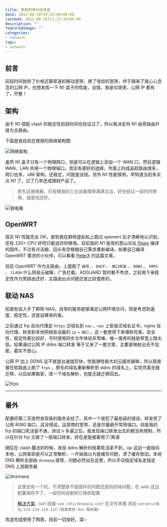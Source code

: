 ```yaml
---
title: 家庭网络升级改造
date: 2022-06-20T20:25:00+08:00
lastmod: 2022-08-15T11:12:18+08:00
description: ""
featuredImage: ""
categories:
- network
tags:
- network
---
```


## 前言

前段时间抛弃了价格还算厚道的移动宽带，换了电信的宽带，终于搞来了我心心念念的公网 IP。也想发挥一下 N1 盒子的性能，没错，我是垃圾佬，公网 IP 都有了，开整！  

## 架构

由于 N1 搭配 clash 的稳定性前段时间也验证过了，所以我决定将 N1 由旁路由升级为主路由。  

下面是我目前在使用的网络架构图

![网络架构](https://cdn.zggsong.cn/2022/06/20/1.png!webp)

虽然 N1 盒子只有一个物理网口，但是可以在逻辑上添加一个 WAN 口，然后逻辑 WAN、LAN 共用一个物理端口。其实有更好的选择，市面上的成品软路由很多，网口也多，x86 架构，还稳定，问就是没钱。另外 N1 性能够用，早知道当初多买点 N1 了，过了几年还成理财产品了。

> 房东这弱电箱，已经被我的三台设备撑得满满当当，好在经过一段时间使用，温度也还好。

![弱电箱](https://cdn.zggsong.cn/2023/03/29/d077ad8abe63a.png)

## OpenWRT

其实 N1 性能完全 OK，直到我在群晖虚拟机上跑过 openwrt 后才清晰地认识到，还有 220+ CPU 好吧只能说将将够用。目前我的 N1 是用的恩山论坛 [flippy](https://www.right.com.cn/forum/space-uid-285101.html) 编译的固件，不过有点洁癖，回头有空根据自己需求重新编译。如果自己编译 OpenWRT 需求的小伙伴，可以看看 [PeterX](https://p3terx.com/archives/build-openwrt-with-github-actions.html) 的这篇文章。

目前 OpenWRT 作为主路由，上面跑了 `拨号` 、 `DHCP` 、 `端口转发` 、 `DDNS` 、 `FRPS` 、 `CLASH` 什么网易云破解，广告拦截，ADGUARD 暂时都不考虑，之前用下来稳定性作为旁路由还好，主路由出点问题还是比较蛋疼的。

## 联动 NAS

前面有说入手了群晖 NAS，自带的服务能够满足公网环境访问，但是考虑到速度，稳定性，还是自建来的香。  

之前通过 frp 反向代理走 `https` 泛域名到 `nas` ，`nas` 上安装泛域名证书，nginx 反向代理，转发到本地网络各设备的 `ip`  + `端口` ，这一套使用下来堪称完美，安全性，稳定性都比较好，平时使用同步文件体验非常棒，唯一蛋疼的就是带宽上限太低。如果通过公网 IP ddns 端口转发 等于又来了一套方案，主要是映射出去不加密，着实不放心。

公网 IP 加上 DDNS 这不就是台速度巨快，性能弹性极大的云服务器嘛，所以我直接在软路由上跑了 `frps` ，原先的域名重新解析到 ddns 的域名上，实现完美无缝迁移，以后如果搬家，改一下域名解析，也能无缝迁移回去。  

![frps](https://cdn.zggsong.cn/2022/06/20/2.png!webp)

---

## 番外

配置好第二天突然发现我的服务全挂了。其中一个是犯了最低级的错误，转发用了公网 8080 端口，这没得说，运营商的宽带，还是尽量避开常用端口。但是我的 frp 的端口死活是不通，测试 n 多遍之后，我发现端口转发出去的都没有限制，所以在针对 frp 又做了一层端口转发，好在是能接着用了/离谱

随后在 clash 魔法的时候，发现 ddns 解析的结果死活拿不到，op 这边一直指向本地，公网查却是可以正常解析，一开始我以为是缓存问题，清了缓存依旧。本地 DNS 解析全部由 `dnsmasq` 接管，问题必然出在这里，所以手动指定域名走指定 DNS 上游服务器  

![dnsmasq](https://cdn.zggsong.cn/2022/06/20/574753c8dba55.png!webp)

> 这里还有一个坑，不清楚是不是固件的问题还是别的啥问题，在 web 这边配置保存不了，一段时间会删除已保存配置
>
> [解决方案](https://github.com/coolsnowwolf/lede/issues/6516) : ssh 连接 `vim /etc/dnsmasq.conf` 在文件末尾 添加 `server=/域名/114.114.114.114（或者其他 dns 服务器）`

改造完成使用了两周，目前一切良好。溜~

